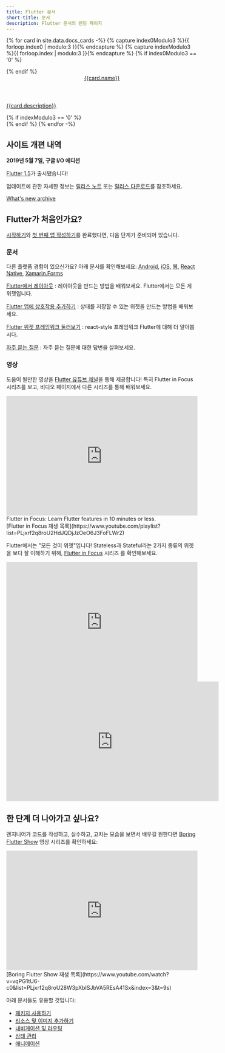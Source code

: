 ```yaml
---
title: Flutter 문서
short-title: 문서
description: Flutter 문서의 랜딩 페이지
---
```


{% for card in site.data.docs_cards -%}
  {% capture index0Modulo3 %}{{ forloop.index0 | modulo:3 }}{% endcapture %}
  {% capture indexModulo3 %}{{ forloop.index | modulo:3 }}{% endcapture %}
  {% if index0Modulo3 == '0' %}
  <div class="card-deck mb-4">
  {% endif %}
    <a class="card" href="{{card.url}}">
      <div class="card-body">
        <header class="card-title">{{card.name}}</header>
        <p class="card-text">{{card.description}}</p>
      </div>
    </a>
  {% if indexModulo3 == '0' %}
  </div>
  {% endif %}
{% endfor -%}

## 사이트 개편 내역

**2019년 5월 7일, 구글 I/O 에디션**

[Flutter 1.5](https://developers.googleblog.com/2019/05/Flutter-io19.html)가 출시됐습니다!

업데이트에 관한 자세한 정보는 
[릴리스 노트](https://github.com/flutter/flutter/wiki/Release-Notes-Flutter-1.5.4)
또는 [릴리스 다운로드](/docs/development/tools/sdk/archive)를 참조하세요.

[What's new archive](/docs/whats-new-archive)

## Flutter가 처음인가요?

[시작하기](/docs/get-started/install)와
 [첫 번째 앱 작성하기](/docs/get-started/codelab)를 완료했다면, 
다음 단계가 준비되어 있습니다.

### 문서

다른 플랫폼 경험이 있으신가요? 아래 문서를 확인해보세요:
[Android](/docs/get-started/flutter-for/android-devs),
[iOS](/docs/get-started/flutter-for/ios-devs),
[웹](/docs/get-started/flutter-for/web-devs),
[React Native](/docs/get-started/flutter-for/react-native-devs),
[Xamarin.Forms](/docs/get-started/flutter-for/xamarin-forms-devs)

[Flutter에서 레이아웃](/docs/development/ui/layout)
: 레이아웃을 만드는 방법을 배워보세요. Flutter에서는 모든 게 위젯입니다.

[Flutter 앱에 상호작용 추가하기](/docs/development/ui/interactive)
: 상태를 저장할 수 있는 위젯을 만드는 방법을 배워보세요.

[Flutter 위젯 프레임워크 둘러보기](/docs/development/ui/widgets-intro)
: react-style 프레임워크 Flutter에 대해 더 알아봅시다.

[자주 묻는 질문](/docs/resources/faq)
: 자주 묻는 질문에 대한 답변을 살펴보세요.

### 영상

도움이 될만한 영상을 [Flutter 유튜브 채널]({{site.social.youtube}})을 통해 제공합니다!
특히 Flutter in Focus 시리즈를 보고, 
비디오 페이지에서 다른 시리즈를 통해 배워보세요.

<iframe style="max-width: 100%" width="560" height="315" src="https://www.youtube.com/embed/wgTBLj7rMPM" frameborder="0" allow="accelerometer; autoplay; encrypted-media; gyroscope; picture-in-picture" allowfullscreen></iframe>
Flutter in Focus: Learn Flutter features in 10 minutes or less.<br>
[Flutter in Focus 재생 목록](https://www.youtube.com/playlist?list=PLjxrf2q8roU2HdJQDjJzOeO6J3FoFLWr2)

Flutter에서는 "모든 것이 위젯"입니다!
Stateless과 Stateful라는 2가지 종류의 위젯을 보다 잘 이해하기 위해,
[Flutter in Focus](https://www.youtube.com/playlist?list=PLjxrf2q8roU2HdJQDjJzOeO6J3FoFLWr2) 시리즈
를 확인해보세요.

<iframe style="max-width: 100%" width="560" height="315" src="https://www.youtube.com/embed/wE7khGHVkYY" frameborder="0" allow="accelerometer; autoplay; encrypted-media; gyroscope; picture-in-picture" allowfullscreen></iframe> <iframe width="560" height="315" src="https://www.youtube.com/embed/AqCMFXEmf3w" frameborder="0" allow="accelerometer; autoplay; encrypted-media; gyroscope; picture-in-picture" allowfullscreen></iframe>

## 한 단계 더 나아가고 싶나요?

엔지니어가 코드를 작성하고, 실수하고, 고치는 모습을 보면서 배우길 원한다면
[Boring Flutter Show](https://www.youtube.com/watch?v=vqPG1tU6-c0&list=PLjxrf2q8roU28W3pXbISJbVA5REsA41Sx&index=3&t=9s)
영상 시리즈를 확인하세요:

<iframe style="max-width: 100%" width="560" height="315" src="https://www.youtube.com/embed/vqPG1tU6-c0" frameborder="0" allow="accelerometer; autoplay; encrypted-media; gyroscope; picture-in-picture" allowfullscreen></iframe>
[Boring Flutter Show 재생 목록](https://www.youtube.com/watch?v=vqPG1tU6-c0&list=PLjxrf2q8roU28W3pXbISJbVA5REsA41Sx&index=3&t=9s)

아래 문서들도 유용할 것입니다:

* [패키지 사용하기](/docs/development/packages-and-plugins/using-packages)
* [리소스 및 이미지 추가하기](/docs/development/ui/assets-and-images)
* [내비게이션 및 라우팅](/docs/development/ui/navigation)
* [상태 관리](/docs/development/data-and-backend/state-mgmt/intro)
* [애니메이션](/docs/development/ui/animations)

